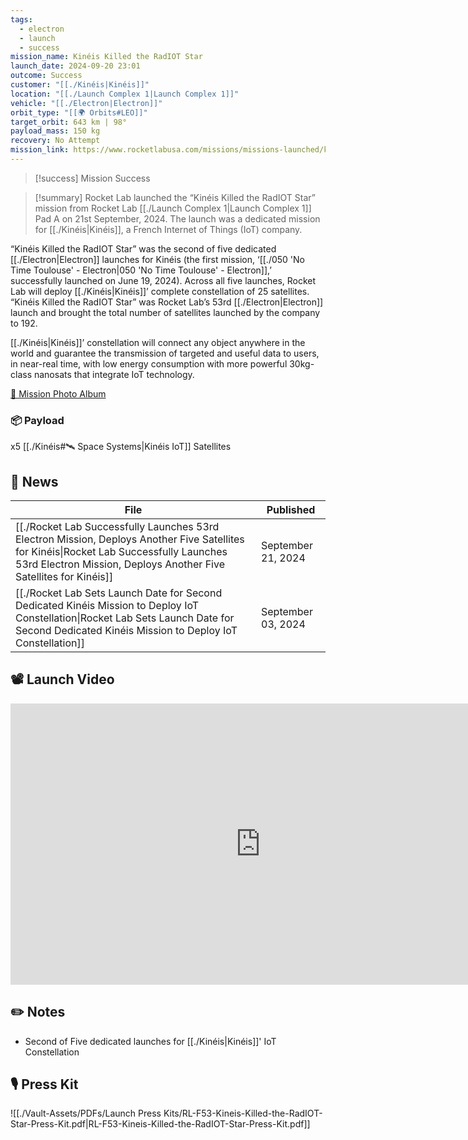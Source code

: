 ```yaml
---
tags:
  - electron
  - launch
  - success
mission_name: Kinéis Killed the RadIOT Star
launch_date: 2024-09-20 23:01
outcome: Success
customer: "[[./Kinéis|Kinéis]]"
location: "[[./Launch Complex 1|Launch Complex 1]]"
vehicle: "[[./Electron|Electron]]"
orbit_type: "[[🌍 Orbits#LEO]]"
target_orbit: 643 km | 98°
payload_mass: 150 kg
recovery: No Attempt
mission_link: https://www.rocketlabusa.com/missions/missions-launched/kineis-killed-the-radiot-star/
---
```

>[!success] Mission Success

>[!summary]
Rocket Lab launched the “Kinéis Killed the RadIOT Star” mission from Rocket Lab [[./Launch Complex 1|Launch Complex 1]] Pad A on 21st September, 2024.  The launch was a dedicated mission for [[./Kinéis|Kinéis]], a French Internet of Things (IoT) company.
>
“Kinéis Killed the RadIOT Star” was the second of five dedicated [[./Electron|Electron]] launches for Kinéis (the first mission, ‘[[./050 'No Time Toulouse' - Electron|050 'No Time Toulouse' - Electron]],’ successfully launched on June 19, 2024). Across all five launches, Rocket Lab will deploy [[./Kinéis|Kinéis]]’ complete constellation of 25 satellites. “Kinéis Killed the RadIOT Star” was Rocket Lab’s 53rd [[./Electron|Electron]] launch and brought the total number of satellites launched by the company to 192.
>
[[./Kinéis|Kinéis]]’ constellation will connect any object anywhere in the world and guarantee the transmission of targeted and useful data to users, in near-real time, with low energy consumption with more powerful 30kg-class nanosats that integrate IoT technology.
>
[📸 Mission Photo Album](https://www.flickr.com/photos/rocketlab/albums/72177720320421478/)
### 📦 Payload

x5 [[./Kinéis#🛰️ Space Systems|Kinéis IoT]] Satellites

## 📰 News
| File                                                                                                                                                                                                               | Published          |
| ------------------------------------------------------------------------------------------------------------------------------------------------------------------------------------------------------------------ | ------------------ |
| [[./Rocket Lab Successfully Launches 53rd Electron Mission, Deploys Another Five Satellites for Kinéis\|Rocket Lab Successfully Launches 53rd Electron Mission, Deploys Another Five Satellites for Kinéis]] | September 21, 2024 |
| [[./Rocket Lab Sets Launch Date for Second Dedicated Kinéis Mission to Deploy IoT Constellation\|Rocket Lab Sets Launch Date for Second Dedicated Kinéis Mission to Deploy IoT Constellation]]               | September 03, 2024 |


## 📽️ Launch Video

<iframe width="800" height="450" src="https://www.youtube.com/embed/beVTGh_PrA0" title="Rocket Lab&#39;s Electron - Kinéis Killed the RadIOT Star Mission" frameborder="0" allow="accelerometer; autoplay; clipboard-write; encrypted-media; gyroscope; picture-in-picture; web-share" referrerpolicy="strict-origin-when-cross-origin" allowfullscreen></iframe>     


## ✏️ Notes

- Second of Five dedicated launches for [[./Kinéis|Kinéis]]' IoT Constellation


## 🎙️ Press Kit

![[./Vault-Assets/PDFs/Launch Press Kits/RL-F53-Kineis-Killed-the-RadIOT-Star-Press-Kit.pdf|RL-F53-Kineis-Killed-the-RadIOT-Star-Press-Kit.pdf]]